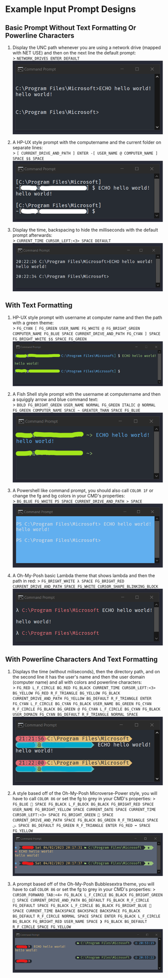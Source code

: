 

# Example Input Prompt Designs #


## Basic Prompt Without Text Formatting Or Powerline Characters ##

1. Display the UNC path whenever you are using a network drive (mapped with NET USE) and then on the next line the default prompt:  
         > `NETWORK_DRIVES ENTER DEFAULT`  
         ![Default CMD prompt but also shows network drives where applicable](./Images/basic-network_drives_default_prompt.png)

2. A HP-UX style prompt with the computername and the current folder on separate lines:  
         > `[ CURRENT_DRIVE_AND_PATH ] ENTER -[ USER_NAME @ COMPUTER_NAME ] SPACE $$ SPACE`  
         ![The current path is on the first line, and on the second it shows the user, computer name and prompts with a dollars sign](./Images/basic-multiline_hp_ux_prompt.png) 

3. Display the time, backspacing to hide the milliseconds with the default prompt afterwards:  
         > `CURRENT_TIME CURSOR_LEFT:<3> SPACE DEFAULT`  
         ![Default CMD prompt but before it is also the time in hh/mm/ss format](./Images/basic-timed_default.png)

## With Text Formatting ##

1. HP-UX style prompt with username at computer name and then the path with a green theme:  
          > `FG_CYAN [ FG_GREEN USER_NAME FG_WHITE @ FG_BRIGHT_GREEN COMPUTER_NAME FG_BLUE SPACE CURRENT_DRIVE_AND_PATH FG_CYAN ] SPACE FG_BRIGHT_WHITE $$ SPACE FG_GREEN`  
          ![A green and blue HP-UX prompt that shows the username, computer name and the path](./Images/basic-singleline_hp_ux_prompt.png)

2. A Fish Shell style prompt with the username at computername and then a squiggly arrow and blue command text:  
          > `BOLD FG_BRIGHT_GREEN USER_NAME NORMAL FG_GREEN ITALIC @ NORMAL FG_GREEN COMPUTER_NAME SPACE ~ GREATER_THAN SPACE FG_BLUE`  
          ![A green prompt that shows the username and computer name and prompts with an arrow also your command text is blue](./Images/basic-fish_prompt.png)

3. A Powershell like command prompt, you should also call `COLOR 1F` or change the fg and bg colors in your CMD's properties:  
          > `BG_BLUE FG_WHITE PS SPACE CURRENT_DRIVE_AND_PATH > SPACE`  
          ![The prompt starts with the letters SH and the then path the tezt is white and the rest is blue](./Images/basic-powershell_prompt.png)

4. A Oh-My-Posh basic Lambda theme that shows lambda and then the path in red:
          > `FG_BRIGHT_WHITE λ SPACE FG_BRIGHT_RED CURRENT_DRIVE_AND_PATH SPACE FG_WHITE CURSOR_SHAPE_BLINKING_BLOCK` 
          ![Displays a white lambda then the current path in red and the command text is white](./Images/basic-lambda_prompt.png) 

## With Powerline Characters And Text Formatting ##

1. Displays the time (without miliseconds), then the directory path, and on the second line it has the user's name and then the user domain (computer name) and all with colors and powerline characters:  
          > `FG_RED L_F_CIRCLE BG_RED FG_BLACK CURRENT_TIME CURSOR_LEFT:<3> BG_YELLOW FG_RED R_F_TRIANGLE BG_YELLOW FG_BLACK CURRENT_DRIVE_AND_PATH FG_YELLOW BG_DEFAULT R_F_TRIANGLE ENTER FG_CYAN L_F_CIRCLE BG_CYAN FG_BLACK USER_NAME BG_GREEN FG_CYAN R_F_CIRCLE FG_BLACK BG_GREEN @ FG_CYAN L_F_CIRCLE BG_CYAN FG_BLACK USER_DOMAIN FG_CYAN BG_DEFAULT R_F_TRIANGLE NORMAL SPACE`  
          ![On the first line is a bubble containing the time highlited in red and the path in yellow. On the second line it prompts with a mostly blue highlighted bubble with the username and the computer name](./Images/basic-custom_prompt.png)

2. A style based off of the Oh-My-Posh Microverse-Power style, you will have to call `COLOR 86` or set the fg to grey in your CMD's properties:
         > `FG_BLUE  SPACE FG_BLACK L_F_BLOCK BG_BLACK FG_BRIGHT_RED SPACE USER_NAME FG_BRIGHT_YELLOW SPACE CURRENT_DATE SPACE CURRENT_TIME CURSOR_LEFT:<3> SPACE FG_BRIGHT_GREEN  SPACE CURRENT_DRIVE_AND_PATH SPACE FG_BLACK BG_GREEN R_F_TRIANGLE SPACE ﲍ SPACE BG_DEFAULT FG_GREEN R_F_TRIANGLE ENTER FG_RED ➡ SPACE FG_YELLOW`  
         ![It starts with a blue windows symbol the in a black banner are the color coded date, time, and path. On the second line it prompts with a red arrow while the command text is yellow](./Images/basic-microverse_power_prompt.png)

3. A prompt based off of the Oh-My-Posh Bubblesextra theme, you will have to call `COLOR 86` or set the fg to grey in your CMD's properties:
         > `CURSOR_FORWARD_TAB:<4> FG_BLACK L_F_CIRCLE BG_BLACK FG_BRIGHT_GREEN  SPACE CURRENT_DRIVE_AND_PATH BG_DEFAULT FG_BLACK R_F_CIRCLE FG_DEFAULT SPACE FG_BLACK L_F_CIRCLE BG_BLACK FG_BRIGHT_BLUE  SPACE CURRENT_TIME BACKSPACE BACKSPACE BACKSPACE FG_BLACK BG_DEFAULT R_F_CIRCLE NORMAL SPACE SPACE ENTER FG_BLACK L_F_CIRCLE BG_BLACK FG_BRIGHT_RED USER_NAME SPACE ❱ FG_BLACK BG_DEFAULT R_F_CIRCLE SPACE FG_YELLOW`  
         ![At the end of the first line are two black bubbles, one has the current path in green, and the other the time in blue. On the second line it prompts with your username and an arrow, which are in a black bubble but are red themselves](./Images/basic-bubblesextra_prompt.png)
